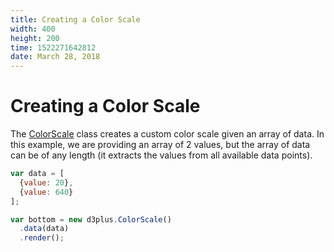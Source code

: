 ```yaml
---
title: Creating a Color Scale
width: 400
height: 200
time: 1522271642812
date: March 28, 2018
---
```


[width]: 400
[height]: 200

# Creating a Color Scale

The [ColorScale](http://d3plus.org/docs/#ColorScale) class creates a custom color scale given an array of data. In this example, we are providing an array of 2 values, but the array of data can be of any length (it extracts the values from all available data points).

```js
var data = [
  {value: 20},
  {value: 640}
];

var bottom = new d3plus.ColorScale()
  .data(data)
  .render();
```
